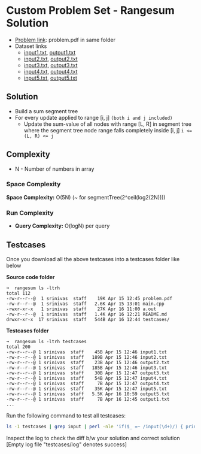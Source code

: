 
# Custom Problem Set - Rangesum Solution

* [Problem link](problem.pdf): problem.pdf in same folder
* Dataset links
	* [input1.txt](https://gist.githubusercontent.com/kidambisrinivas/58de10aba13e0059507ecefc8d19fa16/raw/0efd7da85dd6f7ea34478e13da303ccc5cc9625c/rangesum_input1.txt), [output1.txt](https://gist.githubusercontent.com/kidambisrinivas/78b4f007848e1d3fe37c3ea2e1e3f42e/raw/ec91da7c8fda1b5db1dddf4ae31bf944bfbf4cd5/rangesum_output1.txt)
	* [input2.txt](https://gist.githubusercontent.com/kidambisrinivas/d01c6132aacfaab00700fc1dbebbfb85/raw/935f36fa0f00c8961fe0014316fbde43270ca14e/rangesum_input2.txt), [output2.txt](https://gist.githubusercontent.com/kidambisrinivas/115f38b807895f7ff5e9a0117c3ce94f/raw/80c5dfb247bdfc1ef849e6ef2f3410ee518ec0ce/rangesum_output2.txt)
	* [input3.txt](https://gist.githubusercontent.com/kidambisrinivas/2aae9c42b07909459ff4e57bb9ae74ef/raw/a911245dcf48e0897cc1eb955f000c9d1c1c6b59/rangesum_input3.txt), [output3.txt](https://gist.githubusercontent.com/kidambisrinivas/178aed8fc206f8b36994017335673a24/raw/d1ac9718092ac1518cc60c7f9a6854431ed6458f/rangesum_output3.txt)
	* [input4.txt](https://gist.githubusercontent.com/kidambisrinivas/a69b6a722d32295a163c36413bd67891/raw/311461ab82d62a695ca197c288bb80ef4eb5150f/rangesum_input4.txt), [output4.txt](https://gist.githubusercontent.com/kidambisrinivas/72d665960f7c254946c7e13abd68ed9f/raw/291c52d1256528b0d0337ae85b181d788d83dbcf/rangesum_output4.txt)
	* [input5.txt](https://gist.githubusercontent.com/kidambisrinivas/40c37aa0b065c090a7d2944a43e3c1e3/raw/35db677d1ee2e3b35c2d7ca4715a3d4a497200db/rangesum_input5.txt), [output5.txt](https://gist.githubusercontent.com/kidambisrinivas/2f2fc8ba3679bdfd42335dc690fd43ab/raw/aa95370227c8ddadbd162a3d9838a5a3358cab2e/rangesum_output5.txt)

## Solution

* Build a sum segment tree
* For every update applied to range [i, j] `(both i and j included)`
	* Update the sum-value of all nodes with range [L, R] in segment tree where the segment tree node range falls completely inside [i, j] `i <= (L, R) <= j`

## Complexity

* N - Number of numbers in array

### Space Complexity

**Space Complexity:** O(5N) (~ for segmentTree(2^ceil(log2(2N))))

### Run Complexity 

* **Query Complexity:** O(logN) per query

## Testcases

Once you download all the above testcases into a testcases folder like below

**Source code folder**

```
➜  rangesum ls -ltrh
total 112
-rw-r--r--@  1 srinivas  staff    19K Apr 15 12:45 problem.pdf
-rw-r--r--@  1 srinivas  staff   2.6K Apr 15 13:01 main.cpp
-rwxr-xr-x   1 srinivas  staff    27K Apr 16 11:00 a.out
-rw-r--r--@  1 srinivas  staff   1.4K Apr 16 12:21 README.md
drwxr-xr-x  17 srinivas  staff   544B Apr 16 12:44 testcases/
```

**Testcases folder**

```
➜  rangesum ls -ltrh testcases
total 200
-rw-r--r--@ 1 srinivas  staff    45B Apr 15 12:46 input1.txt
-rw-r--r--@ 1 srinivas  staff   189B Apr 15 12:46 input2.txt
-rw-r--r--@ 1 srinivas  staff    23B Apr 15 12:46 output2.txt
-rw-r--r--@ 1 srinivas  staff   185B Apr 15 12:46 input3.txt
-rw-r--r--@ 1 srinivas  staff    30B Apr 15 12:47 output3.txt
-rw-r--r--@ 1 srinivas  staff    54B Apr 15 12:47 input4.txt
-rw-r--r--@ 1 srinivas  staff     7B Apr 15 12:47 output4.txt
-rw-r--r--@ 1 srinivas  staff    35K Apr 15 12:47 input5.txt
-rw-r--r--@ 1 srinivas  staff   5.5K Apr 16 10:59 output5.txt
-rw-r--r--@ 1 srinivas  staff     7B Apr 16 12:45 output1.txt
...
```

Run the following command to test all testcases:

```bash
ls -1 testcases | grep input | perl -nle 'if($_ =~ /input(\d+)/) { print $1; }' | xargs -I % bash -c 'time ./a.out < testcases/input%.txt > testcases/myoutput%.txt; diff -w testcases/output%.txt testcases/myoutput%.txt' > testcases/log
```

Inspect the log to check the diff b/w your solution and correct solution [Empty log file "testcases/log" denotes success]